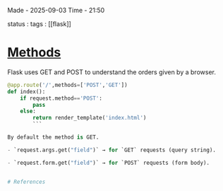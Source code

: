 
Made - 2025-09-03                     Time - 21:50

status :
tags : [[flask]]

# <u>Methods</u>

Flask uses GET and POST to understand the orders given by a browser.
```python
@app.route('/',methods=['POST','GET'])
def index():
    if request.method=='POST':
        pass
    else:
        return render_template('index.html') 
        ```

By default the method is GET. 

- `request.args.get("field")` → for `GET` requests (query string).

- `request.form.get("field")` → for `POST` requests (form body).


# References